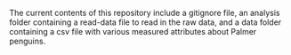 The current contents of this repository include a gitignore file, an analysis folder containing a
read-data file to read in the raw data, and a data folder containing a csv file with various measured 
attributes about Palmer penguins. 
